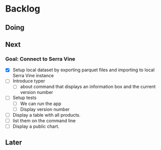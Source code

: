 # Backlog

## Doing

## Next

### Goal: Connect to Serra Vine

* [x] Setup local dataset by exporting parquet files and importing to local Serra Vine instance
* [ ] Introduce typer
  * [ ] about command that displays an information box and the current version number
* [ ] Setup tests
  * [ ] We can run the app
  * [ ] Display version number
* [ ] Display a table with all products.
* [ ] list them on the command line
* [ ] Display a public chart.

## Later
